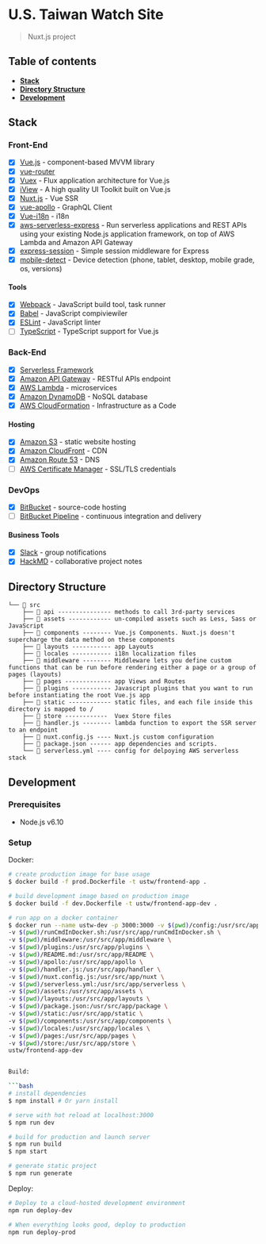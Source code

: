# U.S. Taiwan Watch Site

> Nuxt.js project

## Table of contents

* **[Stack](#stack)**
* **[Directory Structure](#directory-structure)**
* **[Development](#development)**

## Stack

### Front-End

* [x] [Vue.js](https://vuejs.org/) - component-based MVVM library
* [x] [vue-router](https://github.com/vuejs/vue-router)
* [x] [Vuex](https://github.com/vuejs/vuex) - Flux application architecture for Vue.js
* [x] [iView](https://github.com/iview/iview) - A high quality UI Toolkit built on Vue.js
* [x] [Nuxt.js](https://nuxtjs.org/guide/installation) - Vue SSR
* [x] [vue-apollo](https://github.com/akryum/vue-apollo) - GraphQL Client
* [x] [Vue-i18n](https://github.com/kazupon/vue-i18n) - i18n
* [x] [aws-serverless-express](https://github.com/awslabs/aws-serverless-express) - Run serverless applications and REST APIs using your existing Node.js application framework, on top of AWS Lambda and Amazon API Gateway
* [x] [express-session](https://github.com/expressjs/session) - Simple session middleware for Express
* [x] [mobile-detect](https://github.com/hgoebl/mobile-detect.js/) - Device detection (phone, tablet, desktop, mobile grade, os, versions)

#### Tools

* [x] [Webpack](https://webpack.github.io/) - JavaScript build tool, task runner
* [x] [Babel](https://babeljs.io/) - JavaScript compiviewiler
* [x] [ESLint](http://eslint.org/) - JavaScript linter
* [ ] [TypeScript](https://vuejs.org/v2/guide/typescript.html) - TypeScript support for Vue.js

### Back-End

* [x] [Serverless Framework](http://serverless.com/)
* [x] [Amazon API Gateway](https://aws.amazon.com/api-gateway) - RESTful APIs endpoint
* [x] [AWS Lambda](https://aws.amazon.com/lambda) - microservices
* [x] [Amazon DynamoDB](https://aws.amazon.com/dynamodb) - NoSQL database
* [x] [AWS CloudFormation](https://aws.amazon.com/cloudformation) - Infrastructure as a Code

#### Hosting

* [x] [Amazon S3](https://aws.amazon.com/s3) - static website hosting
* [x] [Amazon CloudFront](https://aws.amazon.com/cloudfront) - CDN
* [x] [Amazon Route 53](https://aws.amazon.com/route53) - DNS
* [ ] [AWS Certificate Manager](https://aws.amazon.com/certificate-manager) - SSL/TLS credentials

### DevOps

* [x] [BitBucket](https://bitbucket.org/) - source-code hosting
* [ ] [BitBucket Pipeline](https://bitbucket.org/product/features/pipelines) - continuous integration and delivery

#### Business Tools

* [x] [Slack](https://taiwan-watch-slack-invite.herokuapp.com/) - group notifications
* [x] [HackMD](https://hackmd.io/c/BJKPgq5sZ/) - collaborative project notes

## Directory Structure

```text
└── 📂 src
    ├── 📂 api --------------- methods to call 3rd-party services
    ├── 📂 assets ------------ un-compiled assets such as Less, Sass or JavaScript
    ├── 📂 components -------- Vue.js Components. Nuxt.js doesn't supercharge the data method on these components
    ├── 📂 layouts ----------- app Layouts
    ├── 📂 locales ----------- i18n localization files
    ├── 📂 middleware -------- Middleware lets you define custom functions that can be run before rendering either a page or a group of pages (layouts)
    ├── 📂 pages ------------- app Views and Routes
    ├── 📂 plugins ----------- Javascript plugins that you want to run before instantiating the root Vue.js app
    ├── 📂 static ------------ static files, and each file inside this directory is mapped to /
    ├── 📂 store ------------  Vuex Store files
    ├── 📄 handler.js -------- lambda function to export the SSR server to an endpoint
    ├── 📄 nuxt.config.js ---- Nuxt.js custom configuration
    ├── 📄 package.json ------ app dependencies and scripts.
    └── 📄 serverless.yml ---- config for delpoying AWS serverless stack
```

## Development

### Prerequisites

* Node.js v6.10

### Setup

Docker:
```bash
# create production image for base usage
$ docker build -f prod.Dockerfile -t ustw/frontend-app .

# build development image based on production image
$ docker build -f dev.Dockerfile -t ustw/frontend-app-dev .

# run app on a docker container
$ docker run --name ustw-dev -p 3000:3000 -v $(pwd)/config:/usr/src/app/config \
-v $(pwd)/runCmdInDocker.sh:/usr/src/app/runCmdInDocker.sh \
-v $(pwd)/middleware:/usr/src/app/middleware \
-v $(pwd)/plugins:/usr/src/app/plugins \
-v $(pwd)/README.md:/usr/src/app/README \
-v $(pwd)/apollo:/usr/src/app/apollo \
-v $(pwd)/handler.js:/usr/src/app/handler \
-v $(pwd)/nuxt.config.js:/usr/src/app/nuxt \
-v $(pwd)/serverless.yml:/usr/src/app/serverless \
-v $(pwd)/assets:/usr/src/app/assets \
-v $(pwd)/layouts:/usr/src/app/layouts \
-v $(pwd)/package.json:/usr/src/app/package \
-v $(pwd)/static:/usr/src/app/static \
-v $(pwd)/components:/usr/src/app/components \
-v $(pwd)/locales:/usr/src/app/locales \
-v $(pwd)/pages:/usr/src/app/pages \
-v $(pwd)/store:/usr/src/app/store \
ustw/frontend-app-dev 


Build:

```bash
# install dependencies
$ npm install # Or yarn install

# serve with hot reload at localhost:3000
$ npm run dev

# build for production and launch server
$ npm run build
$ npm start

# generate static project
$ npm run generate
```

Deploy:

```bash
# Deploy to a cloud-hosted development environment
npm run deploy-dev

# When everything looks good, deploy to production
npm run deploy-prod
```
